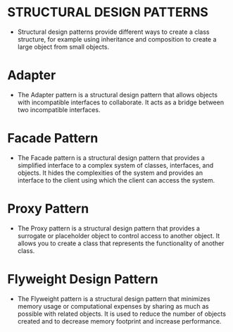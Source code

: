 # STRUCTURAL DESIGN PATTERNS

- Structural design patterns provide different ways to create a class structure, for example using inheritance and composition to create a large object from small objects.

# Adapter
- The Adapter pattern is a structural design pattern that allows objects with incompatible interfaces to collaborate. It acts as a bridge between two incompatible interfaces.

# Facade Pattern
- The Facade pattern is a structural design pattern that provides a simplified interface to a complex system of classes, interfaces, and objects. It hides the complexities of the system and provides an interface to the client using which the client can access the system.

# Proxy Pattern
- The Proxy pattern is a structural design pattern that provides a surrogate or placeholder object to control access to another object. It allows you to create a class that represents the functionality of another class.

# Flyweight Design Pattern
- The Flyweight pattern is a structural design pattern that minimizes memory usage or computational expenses by sharing as much as possible with related objects. It is used to reduce the number of objects created and to decrease memory footprint and increase performance.
